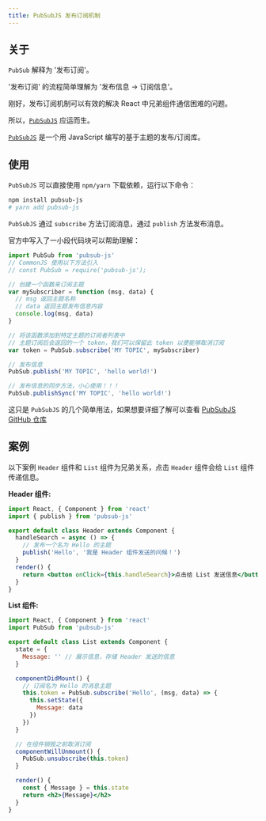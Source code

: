 ```yaml
---
title: PubSubJS 发布订阅机制
---
```


## 关于

`PubSub` 解释为 '发布订阅'。

'发布订阅' 的流程简单理解为 '发布信息 -> 订阅信息'。

刚好，发布订阅机制可以有效的解决 React 中兄弟组件通信困难的问题。

所以，[`PubSubJS`](https://github.com/mroderick/PubSubJS) 应运而生。

[`PubSubJS`](https://github.com/mroderick/PubSubJS) 是一个用 JavaScript 编写的基于主题的发布/订阅库。

## 使用

`PubSubJS` 可以直接使用 `npm/yarn` 下载依赖，运行以下命令：

```bash
npm install pubsub-js
# yarn add pubsub-js
```

`PubSubJS` 通过 `subscribe` 方法订阅消息，通过 `publish` 方法发布消息。

官方中写入了一小段代码块可以帮助理解：

```js
import PubSub from 'pubsub-js'
// CommonJS 使用以下方法引入
// const PubSub = require('pubsub-js');

// 创建一个函数来订阅主题
var mySubscriber = function (msg, data) {
  // msg 返回主题名称
  // data 返回主题发布信息内容
  console.log(msg, data)
}

// 将该函数添加到特定主题的订阅者列表中
// 主题订阅后会返回的一个 token，我们可以保留此 token 以便能够取消订阅
var token = PubSub.subscribe('MY TOPIC', mySubscriber)

// 发布信息
PubSub.publish('MY TOPIC', 'hello world!')

// 发布信息的同步方法，小心使用！！！
PubSub.publishSync('MY TOPIC', 'hello world!')
```

这只是 `PubSubJS` 的几个简单用法，如果想要详细了解可以查看 [PubSubJS GitHub 仓库](https://github.com/mroderick/PubSubJS)

## 案例

以下案例 `Header` 组件和 `List` 组件为兄弟关系，点击 `Header` 组件会给 `List` 组件传递信息。

**Header 组件:**

```jsx
import React, { Component } from 'react'
import { publish } from 'pubsub-js'

export default class Header extends Component {
  handleSearch = async () => {
    // 发布一个名为 Hello 的主题
    publish('Hello', '我是 Header 组件发送的问候！')
  }
  render() {
    return <button onClick={this.handleSearch}>点击给 List 发送信息</button>
  }
}
```

**List 组件:**

```jsx
import React, { Component } from 'react'
import PubSub from 'pubsub-js'

export default class List extends Component {
  state = {
    Message: '' // 展示信息，存储 Header 发送的信息
  }

  componentDidMount() {
    // 订阅名为 Hello 的消息主题
    this.token = PubSub.subscribe('Hello', (msg, data) => {
      this.setState({
        Message: data
      })
    })
  }

  // 在组件销毁之前取消订阅
  componentWillUnmount() {
    PubSub.unsubscribe(this.token)
  }

  render() {
    const { Message } = this.state
    return <h2>{Message}</h2>
  }
}
```
